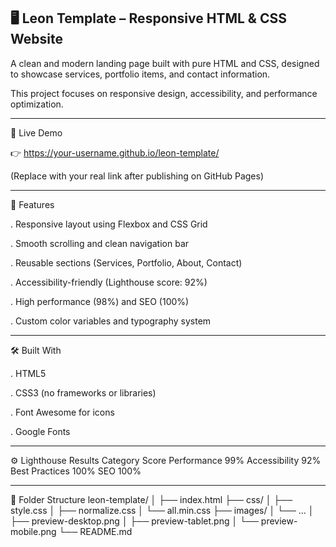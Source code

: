 ## 🖥️ Leon Template – Responsive HTML & CSS Website

A clean and modern landing page built with pure HTML and CSS,
designed to showcase services, portfolio items, and contact information.

This project focuses on responsive design, accessibility, and performance optimization.

---

🚀 Live Demo

👉 https://your-username.github.io/leon-template/

(Replace with your real link after publishing on GitHub Pages)

---

🧩 Features

. Responsive layout using Flexbox and CSS Grid

. Smooth scrolling and clean navigation bar

. Reusable sections (Services, Portfolio, About, Contact)

. Accessibility-friendly (Lighthouse score: 92%)

. High performance (98%) and SEO (100%)

. Custom color variables and typography system

---

🛠️ Built With

. HTML5

. CSS3 (no frameworks or libraries)

. Font Awesome for icons

. Google Fonts

---

⚙️ Lighthouse Results
Category Score
Performance 99%
Accessibility 92%
Best Practices 100%
SEO 100%

---

📂 Folder Structure
leon-template/
│
├── index.html
├── css/
│ ├── style.css
│ ├── normalize.css
│ └── all.min.css
├── images/
│ └── ...
│ ├── preview-desktop.png
│ ├── preview-tablet.png
│ └── preview-mobile.png
└── README.md
